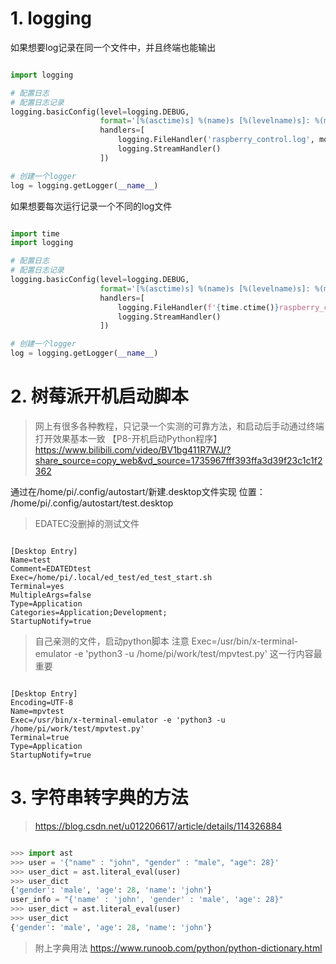 # 1.  logging

如果想要log记录在同一个文件中，并且终端也能输出

```python

import logging

# 配置日志
# 配置日志记录
logging.basicConfig(level=logging.DEBUG,
                    format='[%(asctime)s] %(name)s [%(levelname)s]: %(message)s',
                    handlers=[
                        logging.FileHandler('raspberry_control.log', mode='a'),
                        logging.StreamHandler()
                    ])

# 创建一个logger
log = logging.getLogger(__name__)

```

如果想要每次运行记录一个不同的log文件

```python

import time
import logging

# 配置日志
# 配置日志记录
logging.basicConfig(level=logging.DEBUG,
                    format='[%(asctime)s] %(name)s [%(levelname)s]: %(message)s',
                    handlers=[
                        logging.FileHandler(f'{time.ctime()}raspberry_control.log', mode='a'),
                        logging.StreamHandler()
                    ])

# 创建一个logger
log = logging.getLogger(__name__)

```

# 2. 树莓派开机启动脚本

> 网上有很多各种教程，只记录一个实测的可靠方法，和启动后手动通过终端打开效果基本一致
> 【P8-开机启动Python程序】 https://www.bilibili.com/video/BV1bg411R7WJ/?share_source=copy_web&vd_source=1735967fff393ffa3d39f23c1c1f2362

通过在/home/pi/.config/autostart/新建.desktop文件实现
位置：
/home/pi/.config/autostart/test.desktop

> EDATEC没删掉的测试文件

```

[Desktop Entry]
Name=test
Comment=EDATEDtest
Exec=/home/pi/.local/ed_test/ed_test_start.sh
Terminal=yes
MultipleArgs=false
Type=Application
Categories=Application;Development;
StartupNotify=true

```

> 自己亲测的文件，启动python脚本
> 注意 Exec=/usr/bin/x-terminal-emulator -e 'python3 -u /home/pi/work/test/mpvtest.py' 这一行内容最重要

```

[Desktop Entry]
Encoding=UTF-8
Name=mpvtest
Exec=/usr/bin/x-terminal-emulator -e 'python3 -u /home/pi/work/test/mpvtest.py'
Terminal=true
Type=Application
StartupNotify=true

```

# 3. 字符串转字典的方法

> https://blog.csdn.net/u012206617/article/details/114326884

```python

>>> import ast
>>> user = '{"name" : "john", "gender" : "male", "age": 28}'
>>> user_dict = ast.literal_eval(user)
>>> user_dict
{'gender': 'male', 'age': 28, 'name': 'john'}
user_info = "{'name' : 'john', 'gender' : 'male', 'age': 28}"
>>> user_dict = ast.literal_eval(user)
>>> user_dict
{'gender': 'male', 'age': 28, 'name': 'john'}

```

> 附上字典用法
> https://www.runoob.com/python/python-dictionary.html